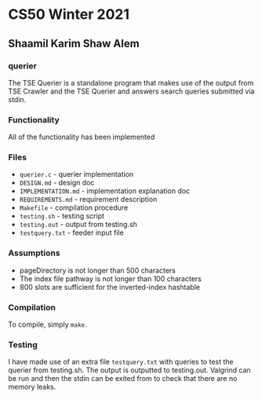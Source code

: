 # CS50 Winter 2021
## Shaamil Karim Shaw Alem 

### querier

The TSE Querier is a standalone program that makes use of the output from TSE Crawler and the TSE Querier and answers search queries submitted via stdin.

### Functionality

All of the functionality has been implemented

### Files

* `querier.c` - querier implementation
* `DESIGN.md` -  design doc
* `IMPLEMENTATION.md` - implementation explanation doc
* `REQUIREMENTS.md` - requirement description
* `Makefile` - compilation procedure
* `testing.sh` -  testing script
* `testing.out` -  output from testing.sh
* `testquery.txt` - feeder input file

### Assumptions

* pageDirectory is not longer than 500 characters
* The index file pathway is not longer than 100 characters
* 800 slots are sufficient for the inverted-index hashtable


### Compilation

To compile, simply `make`.

### Testing

I have made use of an extra file `testquery.txt` with queries to test the querier from testing.sh. The output is outputted to testing.out. Valgrind can be run and then the stdin can be exited from to check that there are no memory leaks. 
